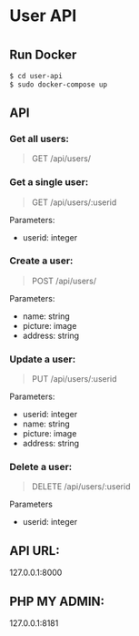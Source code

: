 # User API
#
## Run Docker
```sh
$ cd user-api
$ sudo docker-compose up
```

## API

### Get all users:
> GET /api/users/

### Get a single user:
> GET /api/users/:userid
>
Parameters:
- userid: integer

### Create a user:
> POST /api/users/
>
Parameters:
- name: string
- picture: image
- address: string

### Update a user:
> PUT /api/users/:userid
>
Parameters:
- userid: integer
- name: string
- picture: image
- address: string

### Delete a user:
> DELETE /api/users/:userid
>
Parameters
- userid: integer

## API URL:
127.0.0.1:8000

## PHP MY ADMIN:
127.0.0.1:8181
